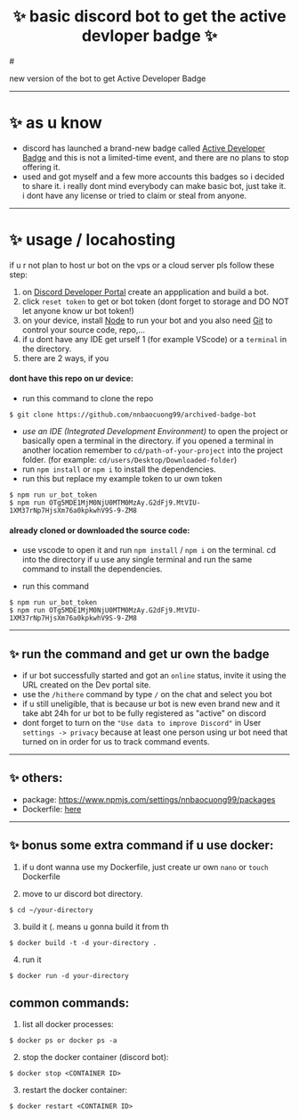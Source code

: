 <h1 align="center"> ✨ basic discord bot to get the active devloper badge ✨ </h1>#

new version of the bot to get Active Developer Badge


---

# ✨ as u know
- discord has launched a brand-new badge called [Active Developer Badge](https://support-dev.discord.com/hc/en-us/articles/10113997751447-Active-Developer-Badge) and this is not a limited-time event, and there are no plans to stop offering it.
- used and got myself and a few more accounts this badges so i decided to share it. i really dont mind everybody can make basic bot, just take it. i dont have any license or tried to claim or steal from anyone.

---

# ✨ usage / locahosting 


if u r not plan to host ur bot on the vps or a cloud server pls follow these step:
1. on [Discord Developer Portal](https://discord.com/developers/applications) create an appplication and build a bot.
2. click `reset token` to get or bot token (dont forget to storage and DO NOT let anyone know ur bot token!)
3. on your device, install [Node](https://nodejs.org/en/) to run your bot and you also need [Git](https://git-scm.com) to control your source code, repo,...
4. if u dont have any IDE get urself 1 (for example VScode) or a `terminal` in the directory. 
5. there are 2 ways, if you

#### dont have this repo on ur device: 

- run this command to clone the repo 
```
$ git clone https://github.com/nnbaocuong99/archived-badge-bot
``` 
- *use an IDE (Integrated Development Environment)* to open the project or basically open a terminal in the directory. if you opened a terminal in another location remember to `cd/path-of-your-project` into the project folder. (for example: `cd/users/Desktop/Downloaded-folder`)
- run `npm install` or `npm i` to install the dependencies.
- run this but replace my example token to ur own token
```
$ npm run ur_bot_token
$ npm run OTg5MDE1MjM0NjU0MTM0MzAy.G2dFj9.MtVIU-1XM37rNp7HjsXm76a0kpkwhV9S-9-ZM8
``` 

#### already cloned or downloaded the source code: 

- use vscode to open it and run `npm install` / `npm i` on the terminal. cd into the directory if u use any single terminal and run the same command to install the dependencies.

- run this command 
```
$ npm run ur_bot_token
$ npm run OTg5MDE1MjM0NjU0MTM0MzAy.G2dFj9.MtVIU-1XM37rNp7HjsXm76a0kpkwhV9S-9-ZM8
```` 

---

## ✨ run the command and get ur own the badge

- if ur bot successfully started and got an `online` status, invite it using the URL created on the Dev portal site.
- use the `/hithere` command by type `/` on the chat and select you bot
- if u still uneligible, that is because ur bot is new even brand new and it take abt 24h for ur bot to be fully registered as "active" on discord 
- dont forget to turn on the `"Use data to improve Discord"` in User `settings -> privacy` because at least one person using ur bot need that turned on in order for us to track command events.

---

## ✨ others:

- package: https://www.npmjs.com/settings/nnbaocuong99/packages
- Dockerfile: [here](https://github.com/nnbaocuong99/Activedev-badge-bot/blob/main/Dockerfile)

---

## ✨ bonus some extra command if u use docker:

1. if u dont wanna use my Dockerfile, just create ur own
`nano` or `touch` Dockerfile

2. move to ur discord bot directory.
```
$ cd ~/your-directory
```

3. build it (. means u gonna build it from th
```
$ docker build -t -d your-directory .
```

4. run it
```
$ docker run -d your-directory
```

## common commands:
1. list all docker processes:
```
$ docker ps or docker ps -a
```

2. stop the docker container (discord bot):
```
$ docker stop <CONTAINER ID>
```

3. restart the docker container:
```
$ docker restart <CONTAINER ID>
```
